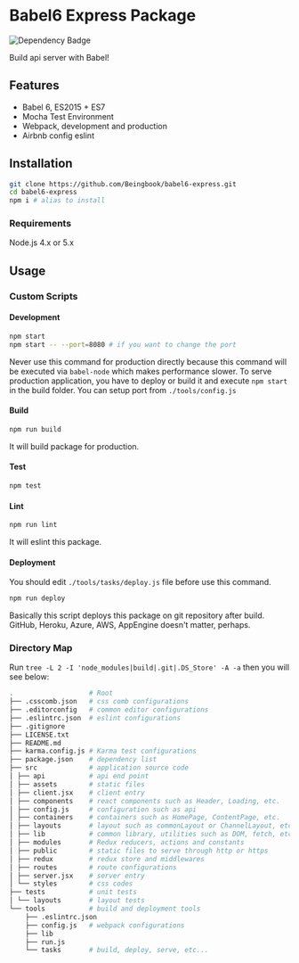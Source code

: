 # Babel6 Express Package
![Dependency Badge](https://david-dm.org/Beingbook/babel6-express.svg)

Build api server with Babel!

## Features

* Babel 6, ES2015 + ES7
* Mocha Test Environment
* Webpack, development and production
* Airbnb config eslint

## Installation

```sh
git clone https://github.com/Beingbook/babel6-express.git
cd babel6-express
npm i # alias to install
```

### Requirements

Node.js 4.x or 5.x

## Usage

### Custom Scripts

#### Development

```sh
npm start
npm start -- --port=8080 # if you want to change the port
```

Never use this command for production directly because this command will be executed via `babel-node` which makes performance slower.
To serve production application, you have to deploy or build it and execute `npm start` in the build folder.
You can setup port from `./tools/config.js`

#### Build

```sh
npm run build
```

It will build package for production.

#### Test

```sh
npm test
```

#### Lint

```sh
npm run lint
```

It will eslint this package.

#### Deployment

You should edit `./tools/tasks/deploy.js` file before use this command.

```sh
npm run deploy
```

Basically this script deploys this package on git repository after build.
GitHub, Heroku, Azure, AWS, AppEngine doesn't matter, perhaps.

### Directory Map

Run `tree -L 2 -I 'node_modules|build|.git|.DS_Store' -A -a` then you will see below:

```sh
.                   # Root
├── .csscomb.json   # css comb configurations
├── .editorconfig   # common editor configurations
├── .eslintrc.json  # eslint configurations
├── .gitignore
├── LICENSE.txt
├── README.md
├── karma.config.js # Karma test configurations
├── package.json    # dependency list
├── src             # application source code
│ ├── api           # api end point
│ ├── assets        # static files
│ ├── client.jsx    # client entry
│ ├── components    # react components such as Header, Loading, etc.
│ ├── config.js     # configuration such as api
│ ├── containers    # containers such as HomePage, ContentPage, etc.
│ ├── layouts       # layout such as commonLayout or ChannelLayout, etc.
│ ├── lib           # common library, utilities such as DOM, fetch, etc.
│ ├── modules       # Redux reducers, actions and constants
│ ├── public        # static files to serve through http or https
│ ├── redux         # redux store and middlewares
│ ├── routes        # route configurations
│ ├── server.jsx    # server entry
│ └── styles        # css codes
├── tests           # unit tests
│ └── layouts       # layout tests
└── tools           # build and deployment tools
    ├── .eslintrc.json
    ├── config.js   # webpack configurations
    ├── lib
    ├── run.js
    └── tasks       # build, deploy, serve, etc...
```
